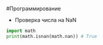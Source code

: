 #Программирование 
- Проверка числа на NaN
```python
import math
print(math.isnan(math.nan)) # True
```